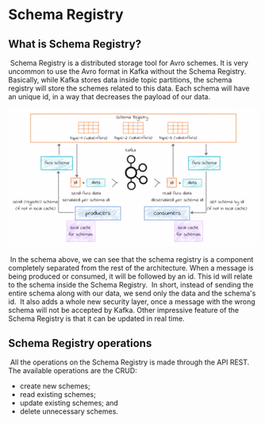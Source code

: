 # Schema Registry

## What is Schema Registry?

​	Schema Registry is a distributed storage tool for Avro schemes. It is very uncommon to use the Avro format in Kafka without the Schema Registry.
​	Basically, while Kafka stores data inside topic partitions, the schema registry will store the schemes related to this data. Each schema will have an unique id, in a way that decreases the payload of our data.

![image-20220313192022518](../images/image-20220313192022518.png)

​	In the schema above, we can see that the schema registry is a component completely separated from the rest of the architecture. When a message is being produced or consumed, it will be followed by an id. This id will relate to the schema inside the Schema Registry.
​	In short, instead of sending the entire schema along with our data, we send only the data and the schema's id.
​	It also adds a whole new security layer, once a message with the wrong schema will not be accepted by Kafka.
​	Other impressive feature of the Schema Registry is that it can be updated in real time.

## Schema Registry operations

​	All the operations on the Schema Registry is made through the API REST. The available operations are the CRUD:

- create new schemes;
- read existing schemes;
- update existing schemes; and
- delete unnecessary schemes.